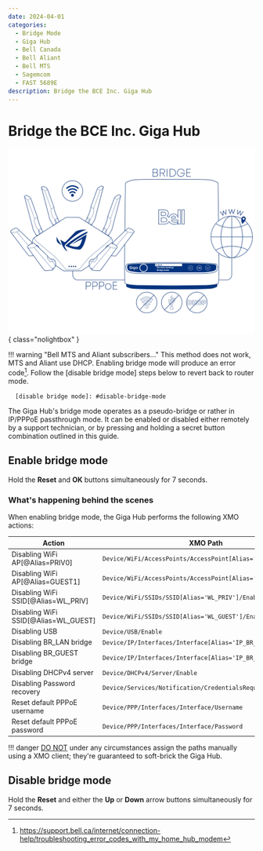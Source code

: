 ```yaml
---
date: 2024-04-01
categories:
  - Bridge Mode
  - Giga Hub
  - Bell Canada
  - Bell Aliant
  - Bell MTS
  - Sagemcom
  - FAST 5689E
description: Bridge the BCE Inc. Giga Hub
---
```


# Bridge the BCE Inc. Giga Hub

![Image title](bridge-the-bce-inc-giga-hub/bridge_giga_hub.webp){ class="nolightbox" }

<!-- more -->
<!-- nocont -->

!!! warning "Bell MTS and Aliant subscribers..."
    This method does not work, MTS and Aliant use DHCP. Enabling bridge mode will produce an error code[^1]. Follow the
    [disable bridge mode] steps below to revert back to router mode.

      [disable bridge mode]: #disable-bridge-mode

The Giga Hub's bridge mode operates as a pseudo-bridge or rather in IP/PPPoE passthrough mode. It can be enabled or
disabled either remotely by a support technician, or by pressing and holding a secret button combination outlined in this guide.

## Enable bridge mode

Hold the __Reset__ and __OK__ buttons simultaneously for 7 seconds.

### What's happening behind the scenes

When enabling bridge mode, the Giga Hub performs the following XMO actions:

| Action                               | XMO Path                                                      | Value    |
| ------------------------------------ | ------------------------------------------------------------- | -------- |
| Disabling WiFi AP[@Alias=PRIV0]      | `Device/WiFi/AccessPoints/AccessPoint[Alias='PRIV0']/Enable`  | False    |
| Disabling WiFi AP[@Alias=GUEST1]     | `Device/WiFi/AccessPoints/AccessPoint[Alias='GUEST1']/Enable` | False    |
| Disabling WiFi SSID[@Alias=WL_PRIV]  | `Device/WiFi/SSIDs/SSID[Alias='WL_PRIV']/Enable`              | False    |
| Disabling WiFi SSID[@Alias=WL_GUEST] | `Device/WiFi/SSIDs/SSID[Alias='WL_GUEST']/Enable`             | False    |
| Disabling USB                        | `Device/USB/Enable`                                           | False    |
| Disabling BR_LAN bridge              | `Device/IP/Interfaces/Interface[Alias='IP_BR_LAN']/Enable`    | False    |
| Disabling BR_GUEST bridge            | `Device/IP/Interfaces/Interface[Alias='IP_BR_GUEST']/Enable`  | False    |
| Disabling DHCPv4 server              | `Device/DHCPv4/Server/Enable`                                 | False    |
| Disabling Password recovery          | `Device/Services/Notification/CredentialsRequestEnable`       | False    |
| Reset default PPPoE username         | `Device/PPP/Interfaces/Interface/Username`                    | sc5689x  |
| Reset default PPPoE password         | `Device/PPP/Interfaces/Interface/Password`                    | 7yTa3wXU |

!!! danger
    <ins>DO NOT</ins> under any circumstances assign the paths manually using a XMO client; they're guaranteed to
    soft-brick the Giga Hub.

## Disable bridge mode

Hold the __Reset__ and either the __Up__ or __Down__ arrow buttons simultaneously for 7 seconds.

[^1]: <https://support.bell.ca/internet/connection-help/troubleshooting_error_codes_with_my_home_hub_modem>
